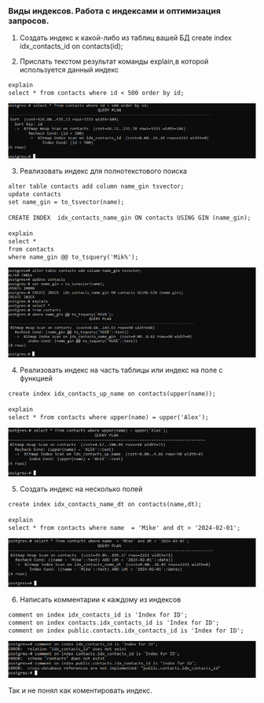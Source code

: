 ### Виды индексов. Работа с индексами и оптимизация запросов.

1. Создать индекс к какой-либо из таблиц вашей БД
	create index idx_contacts_id on contacts(id);
	
2. Прислать текстом результат команды explain,в которой используется данный индекс

``` text
explain
select * from contacts where id < 500 order by id;
```

![](files/2.png)

3. Реализовать индекс для полнотекстового поиска

``` text
alter table contacts add column name_gin tsvector;
update contacts
set name_gin = to_tsvector(name);

CREATE INDEX  idx_contacts_name_gin ON contacts USING GIN (name_gin);

explain
select *
from contacts
where name_gin @@ to_tsquery('Mik%');
```

![](files/3.png)

4. Реализовать индекс на часть таблицы или индекс на поле с функцией

``` text
create index idx_contacts_up_name on contacts(upper(name));

explain
select * from contacts where upper(name) = upper('Alex');
```

![](files/4.png)

5. Создать индекс на несколько полей

``` text   
create index idx_contacts_name_dt on contacts(name,dt);

explain
select * from contacts where name  = 'Mike' and dt > '2024-02-01';
``` 
![](files/5.png)

6. Написать комментарии к каждому из индексов

``` text
comment on index idx_contacts_id is 'Index for ID';
comment on index contacts.idx_contacts_id is 'Index for ID';
comment on index public.contacts.idx_contacts_id is 'Index for ID';
```

![](files/6.png)

Так и не понял как коментировать индекс.
